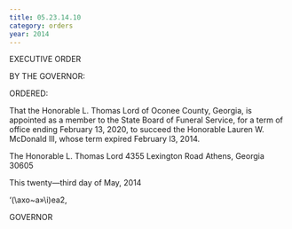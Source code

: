 ```yaml
---
title: 05.23.14.10
category: orders
year: 2014
---
```

 

EXECUTIVE ORDER

BY THE GOVERNOR:

ORDERED:

That the Honorable L. Thomas Lord of Oconee County, Georgia, is
appointed as a member to the State Board of Funeral Service, for a
term of office ending February 13, 2020, to succeed the Honorable
Lauren W. McDonald Ill, whose term expired February l3, 2014.

The Honorable L. Thomas Lord
4355 Lexington Road
Athens, Georgia 30605

This twenty—third day of May, 2014

‘(\axo~a»\i)ea2,

GOVERNOR

